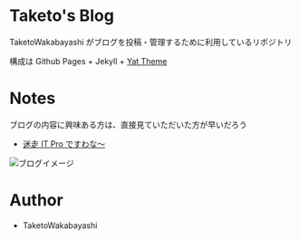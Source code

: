 # Taketo's Blog
TaketoWakabayashi がブログを投稿・管理するために利用しているリポジトリ

構成は Github Pages + Jekyll + [Yat Theme](https://github.com/jeffreytse/jekyll-theme-yat)

# Notes
ブログの内容に興味ある方は、直接見ていただいた方が早いだろう

- [迷走 IT Pro ですわな〜](https://taketowakabayashi.github.io/blog/)

![ブログイメージ](https://user-images.githubusercontent.com/31479379/98005810-d2480500-1e34-11eb-9b86-547431a95d26.png)

# Author
- TaketoWakabayashi
